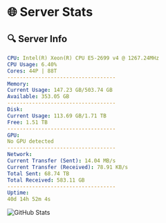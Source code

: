# 🌐 Server Stats
## 🔍 Server Info
```yaml
CPU: Intel(R) Xeon(R) CPU E5-2699 v4 @ 1267.24MHz
CPU Usage: 6.40%
Cores: 44P | 88T
-----------------------------------
Memory:
Current Usage: 147.23 GB/503.74 GB
Available: 353.05 GB
-----------------------------------
Disk:
Current Usage: 113.69 GB/1.71 TB
Free: 1.51 TB
-----------------------------------
GPU:
No GPU detected
-----------------------------------
Network:
Current Transfer (Sent): 14.04 MB/s
Current Transfer (Received): 78.91 KB/s
Total Sent: 68.74 TB
Total Received: 583.11 GB
-----------------------------------
Uptime:
40d 14h 52m 4s
```
![GitHub Stats](https://img.shields.io/badge/Updated-2025-04-17_12:14:53-blue)
